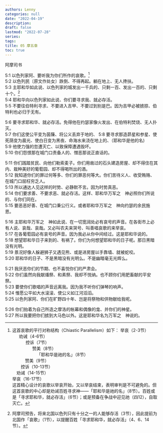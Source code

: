 ```yaml
---
authors: Lenny
categories: null
date: "2022-04-19"
description: 
draft: false
lastmod: "2022-07-28"
series:
tags: 
title: 05 摩五章
toc: true
---
```

阿摩司书
<!--more-->

5:1 以色列家阿、要听我为你们所作的哀歌。[^1]  
5:2 以色列民〔原文作处女〕跌倒、不得再起。躺在地上、无人搀扶。  
5:3 主耶和华如此说、以色列家的城发出一千兵的、只剩一百、发出一百的、只剩十个。[^2]  
5:4 耶和华向以色列家如此说、你们要寻求我、就必存活。  
5:5 不要往伯特利寻求、不要进入吉甲、不要过到别是巴。因为吉甲必被掳掠、伯特利也必归于无有。  

5:6 要寻求耶和华、就必存活。免得他在约瑟家像火发出、在伯特利焚烧、无人扑灭。  
5:7 你们这使公平变为茵蔯、将公义丢弃于地的、
5:8 要寻求那造昴星和参星、使死荫变为晨光、使白日变为黑夜、命海水来浇在地上的、（耶和华是他的名)  
5:9 他使力强的忽遭灭亡、以致保障遭遇毁坏。  
5:10 你们怨恨那在城门口责备人的、憎恶那说正直话的。  

5:11 你们践踏贫民、向他们勒索麦子。你们用凿过的石头建造房屋、却不得住在其内、栽种美好的葡萄园、却不得喝所出的酒。  
5:12 我知道你们的罪过何等多、你们的罪恶何等大。你们苦待义人、收受贿赂、在城门口屈枉穷乏人。  
5:13 所以通达人见这样的时势、必静默不言。因为时势真恶。  
5:14 你们要求善、不要求恶、就必存活。这样、耶和华万军之　神必照你们所说的、与你们同在。  
5:15 要恶恶好善、在城门口秉公行义。或者耶和华万军之　神向约瑟的余民施恩。  

5:16 主耶和华万军之　神如此说、在一切宽阔处必有哀号的声音。在各街市上必有人说、哀哉、哀哉。又必叫农夫来哭号、叫善唱哀歌的来举哀。  
5:17 在各葡萄园必有哀号的声音。因为我必从你中间经过。这是耶和华说的。  
5:18 想望耶和华日子来到的、有祸了。你们为何想望耶和华的日子呢。那日黑暗没有光明。  
5:19 景况好像人躲避狮子又遇见熊、或是进房屋以手靠墙、就被蛇咬。  
5:20 耶和华的日子、不是黑暗没有光明么。不是幽暗毫无光辉么。  

5:21 我厌恶你们的节期、也不喜悦你们的严肃会。  
5:22 你们虽然向我献燔祭、和素祭、我却不悦纳。也不顾你们用肥畜献的平安祭。  
5:23 要使你们歌唱的声音远离我。因为我不听你们弹琴的响声。  
5:24 惟愿公平如大水滚滚、使公义如江河滔滔。  
5:25 以色列家阿、你们在旷野四十年、岂是将祭物和供物献给我呢。  

5:26 你们抬着为自己所造之摩洛的帐幕和偶像的龛、并你们的神星。  
5:27 所以我要把你们掳到大马色以外。这是耶和华名为万军之　神说的。  

[^1]: 这首哀歌的平行对称结构（Chiastic Parallelism）如下： 
举哀（2-3节）  
&nbsp;&nbsp;　劝诫（4-6节）  
&nbsp;&nbsp;&nbsp;&nbsp;　　控诉（7节）  
&nbsp;&nbsp;&nbsp;&nbsp;&nbsp;&nbsp;　　　赞美（8节）  
&nbsp;&nbsp;&nbsp;&nbsp;&nbsp;&nbsp;&nbsp;&nbsp;　　　　「耶和华是祂的名」（8节）  
　　　赞美（9节）  
　　控诉（10-13节）  
　劝诫（14-15节）  
举哀（16-17节）  
这首精心设计的哀歌以举哀开始，又以举哀结束，表明审判是不可避免的。但这首哀歌的中心却是劝诫百姓寻求神——「耶和华是祂的名」（8节）。百姓或是「寻求耶和华，就必存活」（6节）；或是预备在争战中迎见祂（四12），自取灭亡。  
[^2]: 阿摩司预告，将来北国以色列只有十分之一的人能够存活（3节），因此提前为北国作「哀歌」（1节），以提醒百姓「寻求耶和华，就必存活」（4、6、14节）。  
